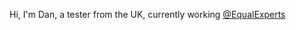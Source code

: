 <!-- 
![BigTallJosh's github stats](https://github-readme-stats.vercel.app/api?username=danrhjones&show_icons=true&count_private=true&hide=stars,issues&theme=dark)
![Top Langs](https://github-readme-stats.vercel.app/api/top-langs/?username=danrhjones&hide=javascript&layout=compact&theme=dark) -->

Hi, I'm Dan, a tester from the UK, currently working [@EqualExperts](https://github.com/EqualExperts)

<!-- Those awesome cards at the top are created by [anuraghazra](https://github.com/anuraghazra/github-readme-stats).  -->

